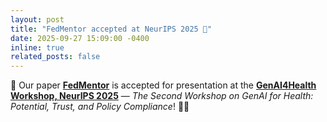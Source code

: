 ```yaml
---
layout: post
title: "FedMentor accepted at NeurIPS 2025 🎉"
date: 2025-09-27 15:09:00 -0400
inline: true
related_posts: false
---
```


🎉 Our paper **[FedMentor](https://arxiv.org/pdf/2509.14275)** is accepted for presentation at the **[GenAI4Health Workshop, NeurIPS 2025](https://genai4health.github.io/)** — *The Second Workshop on GenAI for Health: Potential, Trust, and Policy Compliance*! 🧠✨
